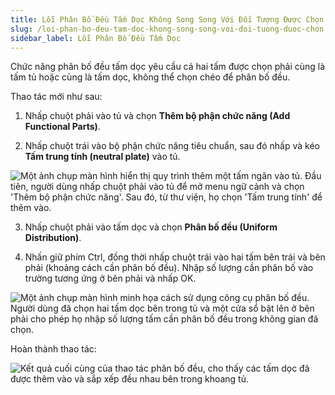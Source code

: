 ```yaml
---
title: Lỗi Phân Bố Đều Tấm Dọc Không Song Song Với Đối Tượng Được Chọn
slug: /loi-phan-bo-deu-tam-doc-khong-song-song-voi-doi-tuong-duoc-chon
sidebar_label: Lỗi Phân Bố Đều Tấm Dọc
---
```


Chức năng phân bố đều tấm dọc yêu cầu cả hai tấm được chọn phải cùng là tấm tủ hoặc cùng là tấm dọc, không thể chọn chéo để phân bố đều.

Thao tác mới như sau:

1. Nhấp chuột phải vào tủ và chọn **Thêm bộ phận chức năng (Add Functional Parts)**.

2. Nhấp chuột trái vào bộ phận chức năng tiêu chuẩn, sau đó nhấp và kéo **Tấm trung tính (neutral plate)** vào tủ.

![Một ảnh chụp màn hình hiển thị quy trình thêm một tấm ngăn vào tủ. Đầu tiên, người dùng nhấp chuột phải vào tủ để mở menu ngữ cảnh và chọn 'Thêm bộ phận chức năng'. Sau đó, từ thư viện, họ chọn 'Tấm trung tính' để thêm vào.](https://storage.googleapis.com/jegavn_kb/images/b4dd0679-3ffd-460b-a5dc-bbc6a6edc3a6.png)

3. Nhấp chuột phải vào tấm dọc và chọn **Phân bố đều (Uniform Distribution)**.

4. Nhấn giữ phím Ctrl, đồng thời nhấp chuột trái vào hai tấm bên trái và bên phải (khoảng cách cần phân bố đều). Nhập số lượng cần phân bố vào trường tương ứng ở bên phải và nhấp OK.

![Một ảnh chụp màn hình minh họa cách sử dụng công cụ phân bố đều. Người dùng đã chọn hai tấm dọc bên trong tủ và một cửa sổ bật lên ở bên phải cho phép họ nhập số lượng tấm cần phân bố đều trong không gian đã chọn.](https://storage.googleapis.com/jegavn_kb/images/516351bc-1037-4d3e-a8eb-46aad1daf660.png)

Hoàn thành thao tác:

![Kết quả cuối cùng của thao tác phân bố đều, cho thấy các tấm dọc đã được thêm vào và sắp xếp đều nhau bên trong khoang tủ.](https://storage.googleapis.com/jegavn_kb/images/24fea673-7d63-4fcf-b659-6ac6f6b9459c.png)